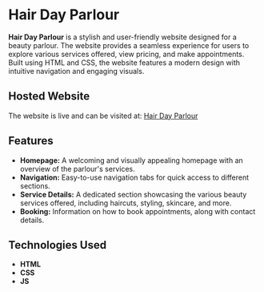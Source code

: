 # Hair Day Parlour

**Hair Day Parlour** is a stylish and user-friendly website designed for a beauty parlour. The website provides a seamless experience for users to explore various services offered, view pricing, and make appointments. Built using HTML and CSS, the website features a modern design with intuitive navigation and engaging visuals.

## Hosted Website
The website is live and can be visited at: [Hair Day Parlour](https://html-and-css-portfolio-project.web.app/)

## Features
- **Homepage:** A welcoming and visually appealing homepage with an overview of the parlour's services.
- **Navigation:** Easy-to-use navigation tabs for quick access to different sections.
- **Service Details:** A dedicated section showcasing the various beauty services offered, including haircuts, styling, skincare, and more.
- **Booking:** Information on how to book appointments, along with contact details.

## Technologies Used
- **HTML**
- **CSS**
- **JS**
